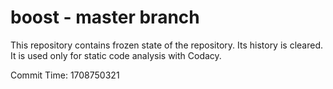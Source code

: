 # boost - master branch

This repository contains frozen state of the repository.
Its history is cleared. It is used only for static code
analysis with Codacy.

Commit Time: 1708750321